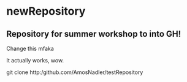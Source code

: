 # newRepository

## Repository for summer workshop to into GH!

Change this mfaka

It actually works, wow. 


git clone http:/github.com/AmosNadler/testRepository